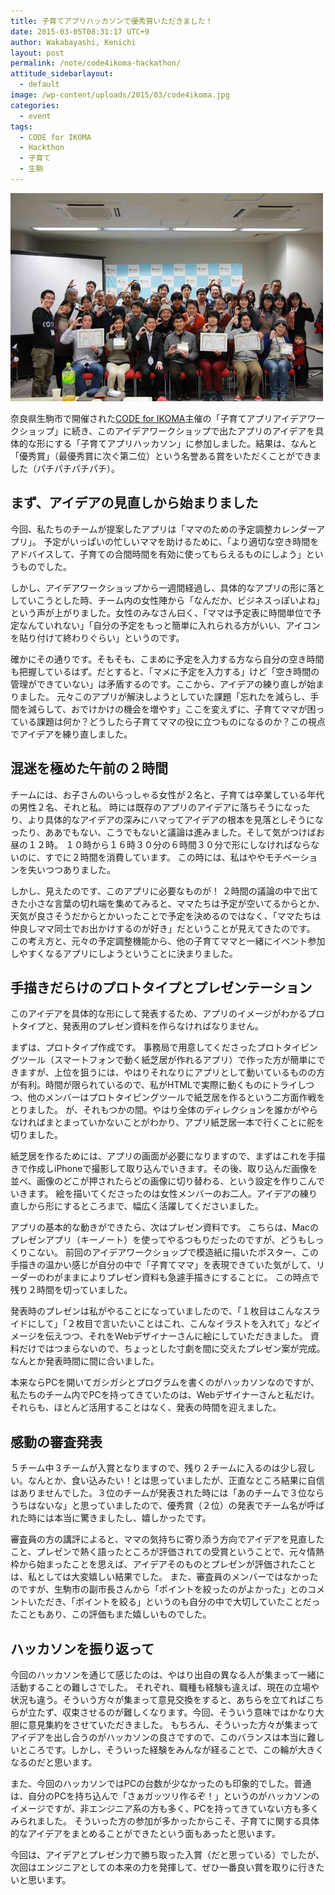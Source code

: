 ```yaml
---
title: 子育てアプリハッカソンで優秀賞いただきました！
date: 2015-03-05T08:31:17 UTC+9
author: Wakabayashi, Kenichi
layout: post
permalink: /note/code4ikoma-hackathon/
attitude_sidebarlayout:
  - default
image: /wp-content/uploads/2015/03/code4ikoma.jpg
categories:
  - event
tags:
  - CODE for IKOMA
  - Hackthon
  - 子育て
  - 生駒
---
```

![子育てアプリハッカソン](/assets/images/2015/03/code4ikoma.jpg)

奈良県生駒市で開催された[CODE for IKOMA](http://code4ikoma.org/)主催の「子育てアプリアイデアワークショップ」に続き、このアイデアワークショップで出たアプリのアイデアを具体的な形にする「子育てアプリハッカソン」に参加しました。結果は、なんと「優秀賞」（最優秀賞に次ぐ第二位）という名誉ある賞をいただくことができました（パチパチパチパチ）。

## まず、アイデアの見直しから始まりました
今回、私たちのチームが提案したアプリは「ママのための予定調整カレンダーアプリ」。
予定がいっぱいの忙しいママを助けるために、「より適切な空き時間をアドバイスして、子育ての合間時間を有効に使ってもらえるものにしよう」というものでした。

しかし、アイデアワークショップから一週間経過し、具体的なアプリの形に落としていこうとした時、チーム内の女性陣から「なんだか、ビジネスっぽいよね」という声が上がりました。女性のみなさん曰く、「ママは予定表に時間単位で予定なんていれない」「自分の予定をもっと簡単に入れられる方がいい、アイコンを貼り付けて終わりぐらい」というのです。

確かにその通りです。そもそも、こまめに予定を入力する方なら自分の空き時間も把握しているはず。だとすると、「マメに予定を入力する」けど「空き時間の管理ができていない」は矛盾するのです。ここから、アイデアの練り直しが始まりました。
元々このアプリが解決しようとしていた課題「忘れたを減らし、手間を減らして、おでけかけの機会を増やす」ここを変えずに、子育てママが困っている課題は何か？どうしたら子育てママの役に立つものになるのか？この視点でアイデアを練り直しました。

## 混迷を極めた午前の２時間
チームには、お子さんのいらっしゃる女性が２名と、子育ては卒業している年代の男性２名、それと私。
時には既存のアプリのアイデアに落ちそうになったり、より具体的なアイデアの深みにハマってアイデアの根本を見落としそうになったり、ああでもない、こうでもないと議論は進みました。そして気がつけばお昼の１２時。
１０時から１６時３０分の６時間３０分で形にしなければならないのに、すでに２時間を消費しています。
この時には、私はややモチベーションを失いつつありました。

しかし、見えたのです、このアプリに必要なものが！
２時間の議論の中で出てきた小さな言葉の切れ端を集めてみると、ママたちは予定が空いてるからとか、天気が良さそうだからとかいったことで予定を決めるのではなく、「ママたちは仲良しママ同士でお出かけするのが好き」だということが見えてきたのです。
この考え方と、元々の予定調整機能から、他の子育てママと一緒にイベント参加しやすくなるアプリにしようということに決まりました。

## 手描きだらけのプロトタイプとプレゼンテーション
このアイデアを具体的な形にして発表するため、アプリのイメージがわかるプロトタイプと、発表用のプレゼン資料を作らなければなりません。

まずは、プロトタイプ作成です。
事務局で用意してくださったプロトタイピングツール（スマートフォンで動く紙芝居が作れるアプリ）で作った方が簡単にできますが、上位を狙うには、やはりそれなりにアプリとして動いているものの方が有利。時間が限られているので、私がHTMLで実際に動くものにトライしつつ、他のメンバーはプロトタイピングツールで紙芝居を作るという二方面作戦をとりました。
が、それもつかの間。やはり全体のディレクションを誰かがやらなければまとまっていかないことがわかり、アプリ紙芝居一本で行くことに舵を切りました。

紙芝居を作るためには、アプリの画面が必要になりますので、まずはこれを手描きで作成しiPhoneで撮影して取り込んでいきます。その後、取り込んだ画像を並べ、画像のどこが押されたらどの画像に切り替わる、という設定を作りこんでいきます。
絵を描いてくださったのは女性メンバーのお二人。アイデアの練り直しから形にするところまで、幅広く活躍してくださいました。

アプリの基本的な動きができたら、次はプレゼン資料です。
こちらは、Macのプレゼンアプリ（キーノート）を使ってやるつもりだったのですが、どうもしっくりこない。
前回のアイデアワークショップで模造紙に描いたポスター、この手描きの温かい感じが自分の中で「子育てママ」を表現できていた気がして、リーダーのわがままによりプレゼン資料も急遽手描きにすることに。
この時点で残り２時間を切っていました。

発表時のプレゼンは私がやることになっていましたので、「１枚目はこんなスライドにして」「２枚目で言いたいことはこれ、こんなイラストを入れて」などイメージを伝えつつ、それをWebデザイナーさんに絵にしていただきました。
資料だけではつまらないので、ちょっとした寸劇を間に交えたプレゼン案が完成。なんとか発表時間に間に合いました。

本来ならPCを開いてガシガシとプログラムを書くのがハッカソンなのですが、私たちのチーム内でPCを持ってきていたのは、Webデザイナーさんと私だけ。それらも、ほとんど活用することはなく、発表の時間を迎えました。

## 感動の審査発表
５チーム中３チームが入賞となりますので、残り２チームに入るのは少し寂しい。なんとか、食い込みたい！とは思っていましたが、正直なところ結果に自信はありませんでした。３位のチームが発表された時には「あのチームで３位ならうちはないな」と思っていましたので、優秀賞（２位）の発表でチーム名が呼ばれた時には本当に驚きましたし、嬉しかったです。

審査員の方の講評によると、ママの気持ちに寄り添う方向でアイデアを見直したこと、プレゼンで熱く語ったところが評価されての受賞ということで、元々情熱枠から始まったことを思えば、アイデアそのものとプレゼンが評価されたことは、私としては大変嬉しい結果でした。
また、審査員のメンバーではなかったのですが、生駒市の副市長さんから「ポイントを絞ったのがよかった」とのコメントいただき、「ポイントを絞る」というのも自分の中で大切していたことだったこともあり、この評価もまた嬉しいものでした。

## ハッカソンを振り返って
今回のハッカソンを通じて感じたのは、やはり出自の異なる人が集まって一緒に活動することの難しさでした。
それぞれ、職種も経験も違えば、現在の立場や状況も違う。そういう方々が集まって意見交換をすると、あちらを立てればこちらが立たず、収束させるのが難しくなります。今回、そういう意味ではかなり大胆に意見集約をさせていただきました。
もちろん、そういった方々が集まってアイデアを出し合うのがハッカソンの良さですので、このバランスは本当に難しいところです。しかし、そういった経験をみんなが経ることで、この輪が大きくなるのだと思います。

また、今回のハッカソンではPCの台数が少なかったのも印象的でした。普通は、自分のPCを持ち込んで「さぁガッツリ作るぞ！」というのがハッカソンのイメージですが、非エンジニア系の方も多く、PCを持ってきていない方も多くみられました。
そういった方の参加が多かったからこそ、子育てに関する具体的なアイデアをまとめることができたという面もあったと思います。

今回は、アイデアとプレゼン力で勝ち取った入賞（だと思っている）でしたが、次回はエンジニアとしての本来の力を発揮して、ぜひ一番良い賞を取りに行きたいと思います。
